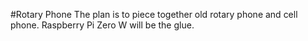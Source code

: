 #Rotary Phone
The plan is to piece together old rotary phone and cell phone. Raspberry Pi Zero W will be the glue.
